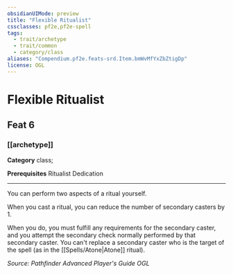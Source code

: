 ```yaml
---
obsidianUIMode: preview
title: "Flexible Ritualist"
cssclasses: pf2e,pf2e-spell
tags:
  - trait/archetype
  - trait/common
  - category/class
aliases: "Compendium.pf2e.feats-srd.Item.bmWvMfYxZbZtigDp"
license: OGL
---
```

# Flexible Ritualist
## Feat 6
### [[archetype]]

**Category** class; 



**Prerequisites** Ritualist Dedication
* * *
You can perform two aspects of a ritual yourself.

When you cast a ritual, you can reduce the number of secondary casters by 1.

When you do, you must fulfill any requirements for the secondary caster, and you attempt the secondary check normally performed by that secondary caster. You can't replace a secondary caster who is the target of the spell (as in the [[Spells/Atone|Atone]] ritual).

*Source: Pathfinder Advanced Player's Guide*
*OGL*